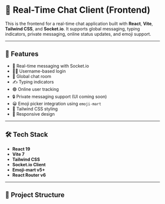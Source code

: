 # 💬 Real-Time Chat Client (Frontend)

This is the frontend for a real-time chat application built with **React**, **Vite**, **Tailwind CSS**, and **Socket.io**. It supports global messaging, typing indicators, private messaging, online status updates, and emoji support.

---

## 🚀 Features

- 🔁 Real-time messaging with Socket.io
- 🧑‍💬 Username-based login
- 📢 Global chat room
- ✍️ Typing indicators
- 🟢 Online user tracking
- 🔒 Private messaging support (UI coming soon)
- 😀 Emoji picker integration using `emoji-mart`
- 🎨 Tailwind CSS styling
- 📱 Responsive design

---

## 🛠 Tech Stack

- **React 19**
- **Vite 7**
- **Tailwind CSS**
- **Socket.io Client**
- **Emoji-mart v5+**
- **React Router v6**

---

## 📁 Project Structure

